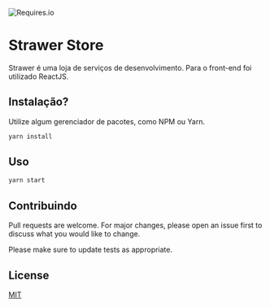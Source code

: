 ![Requires.io](https://img.shields.io/requires/github/andregamma/strawer-frontend)

# Strawer Store

Strawer é uma loja de serviços de desenvolvimento. Para o front-end foi utilizado ReactJS.

## Instalação?

Utilize algum gerenciador de pacotes, como NPM ou Yarn.

```bash
yarn install
```

## Uso

```bash
yarn start
```

## Contribuindo
Pull requests are welcome. For major changes, please open an issue first to discuss what you would like to change.

Please make sure to update tests as appropriate.

## License
[MIT](https://choosealicense.com/licenses/mit/)